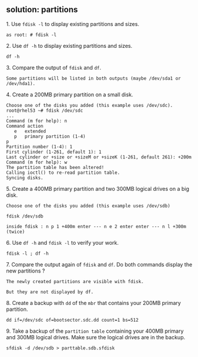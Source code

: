 ## solution: partitions

1\. Use `fdisk -l` to display existing partitions and sizes.

    as root: # fdisk -l

2\. Use `df -h` to display existing partitions and sizes.

    df -h

3\. Compare the output of `fdisk` and `df`.

    Some partitions will be listed in both outputs (maybe /dev/sda1 or /dev/hda1).

4\. Create a 200MB primary partition on a small disk.

    Choose one of the disks you added (this example uses /dev/sdc).
    root@rhel53 ~# fdisk /dev/sdc
    ...
    Command (m for help): n
    Command action
       e   extended
       p   primary partition (1-4)
    p
    Partition number (1-4): 1
    First cylinder (1-261, default 1): 1
    Last cylinder or +size or +sizeM or +sizeK (1-261, default 261): +200m
    Command (m for help): w
    The partition table has been altered!
    Calling ioctl() to re-read partition table.
    Syncing disks.

5\. Create a 400MB primary partition and two 300MB logical drives on a
big disk.

    Choose one of the disks you added (this example uses /dev/sdb)

    fdisk /dev/sdb

    inside fdisk : n p 1 +400m enter --- n e 2 enter enter --- n l +300m (twice)

6\. Use `df -h` and `fdisk -l` to verify your work.

    fdisk -l ; df -h

7\. Compare the output again of `fdisk` and `df`. Do both commands
display the new partitions ?

    The newly created partitions are visible with fdisk.

    But they are not displayed by df.

8\. Create a backup with `dd` of the `mbr` that contains your 200MB
primary partition.

    dd if=/dev/sdc of=bootsector.sdc.dd count=1 bs=512

9\. Take a backup of the `partition table` containing your 400MB primary
and 300MB logical drives. Make sure the logical drives are in the
backup.

    sfdisk -d /dev/sdb > parttable.sdb.sfdisk

